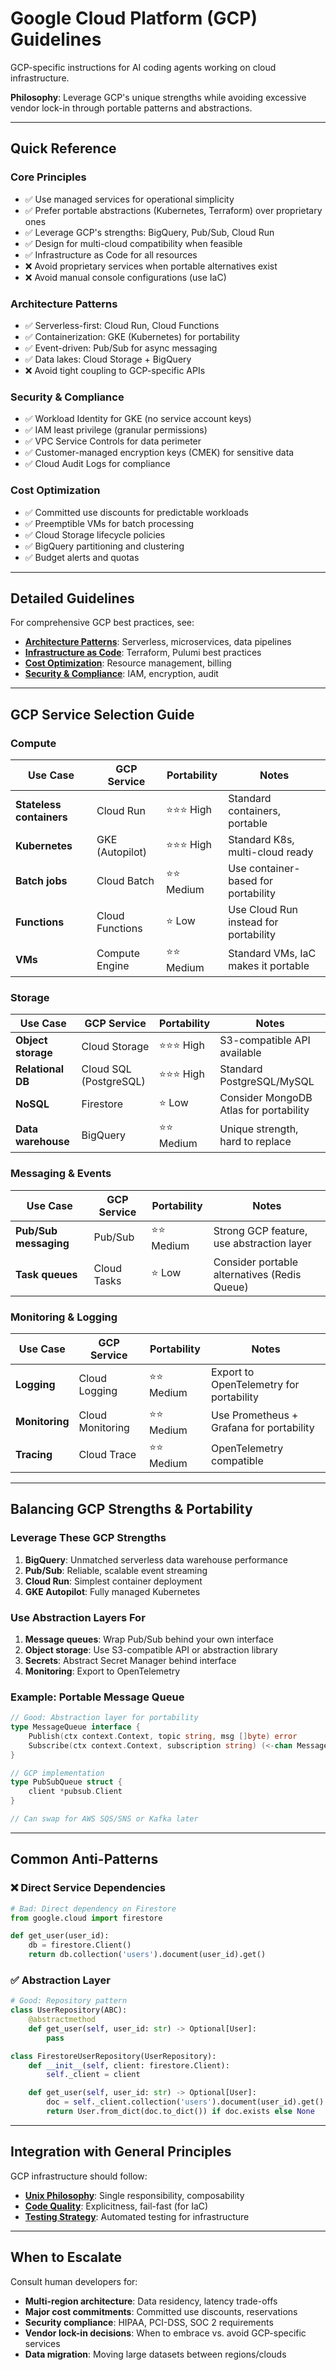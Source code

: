 # Google Cloud Platform (GCP) Guidelines

GCP-specific instructions for AI coding agents working on cloud infrastructure.

**Philosophy**: Leverage GCP's unique strengths while avoiding excessive vendor lock-in through portable patterns and abstractions.

---

## Quick Reference

### Core Principles
- ✅ Use managed services for operational simplicity
- ✅ Prefer portable abstractions (Kubernetes, Terraform) over proprietary ones
- ✅ Leverage GCP's strengths: BigQuery, Pub/Sub, Cloud Run
- ✅ Design for multi-cloud compatibility when feasible
- ✅ Infrastructure as Code for all resources
- ❌ Avoid proprietary services when portable alternatives exist
- ❌ Avoid manual console configurations (use IaC)

### Architecture Patterns
- ✅ Serverless-first: Cloud Run, Cloud Functions
- ✅ Containerization: GKE (Kubernetes) for portability
- ✅ Event-driven: Pub/Sub for async messaging
- ✅ Data lakes: Cloud Storage + BigQuery
- ❌ Avoid tight coupling to GCP-specific APIs

### Security & Compliance
- ✅ Workload Identity for GKE (no service account keys)
- ✅ IAM least privilege (granular permissions)
- ✅ VPC Service Controls for data perimeter
- ✅ Customer-managed encryption keys (CMEK) for sensitive data
- ✅ Cloud Audit Logs for compliance

### Cost Optimization
- ✅ Committed use discounts for predictable workloads
- ✅ Preemptible VMs for batch processing
- ✅ Cloud Storage lifecycle policies
- ✅ BigQuery partitioning and clustering
- ✅ Budget alerts and quotas

---

## Detailed Guidelines

For comprehensive GCP best practices, see:
- **[Architecture Patterns](./architecture.md)**: Serverless, microservices, data pipelines
- **[Infrastructure as Code](./iac.md)**: Terraform, Pulumi best practices
- **[Cost Optimization](./cost-optimization.md)**: Resource management, billing
- **[Security & Compliance](./security.md)**: IAM, encryption, audit

---

## GCP Service Selection Guide

### Compute
| Use Case | GCP Service | Portability | Notes |
|----------|-------------|-------------|-------|
| **Stateless containers** | Cloud Run | ⭐⭐⭐ High | Standard containers, portable |
| **Kubernetes** | GKE (Autopilot) | ⭐⭐⭐ High | Standard K8s, multi-cloud ready |
| **Batch jobs** | Cloud Batch | ⭐⭐ Medium | Use container-based for portability |
| **Functions** | Cloud Functions | ⭐ Low | Use Cloud Run instead for portability |
| **VMs** | Compute Engine | ⭐⭐ Medium | Standard VMs, IaC makes it portable |

### Storage
| Use Case | GCP Service | Portability | Notes |
|----------|-------------|-------------|-------|
| **Object storage** | Cloud Storage | ⭐⭐⭐ High | S3-compatible API available |
| **Relational DB** | Cloud SQL (PostgreSQL) | ⭐⭐⭐ High | Standard PostgreSQL/MySQL |
| **NoSQL** | Firestore | ⭐ Low | Consider MongoDB Atlas for portability |
| **Data warehouse** | BigQuery | ⭐⭐ Medium | Unique strength, hard to replace |

### Messaging & Events
| Use Case | GCP Service | Portability | Notes |
|----------|-------------|-------------|-------|
| **Pub/Sub messaging** | Pub/Sub | ⭐⭐ Medium | Strong GCP feature, use abstraction layer |
| **Task queues** | Cloud Tasks | ⭐ Low | Consider portable alternatives (Redis Queue) |

### Monitoring & Logging
| Use Case | GCP Service | Portability | Notes |
|----------|-------------|-------------|-------|
| **Logging** | Cloud Logging | ⭐⭐ Medium | Export to OpenTelemetry for portability |
| **Monitoring** | Cloud Monitoring | ⭐⭐ Medium | Use Prometheus + Grafana for portability |
| **Tracing** | Cloud Trace | ⭐⭐ Medium | OpenTelemetry compatible |

---

## Balancing GCP Strengths & Portability

### Leverage These GCP Strengths
1. **BigQuery**: Unmatched serverless data warehouse performance
2. **Pub/Sub**: Reliable, scalable event streaming
3. **Cloud Run**: Simplest container deployment
4. **GKE Autopilot**: Fully managed Kubernetes

### Use Abstraction Layers For
1. **Message queues**: Wrap Pub/Sub behind your own interface
2. **Object storage**: Use S3-compatible API or abstraction library
3. **Secrets**: Abstract Secret Manager behind interface
4. **Monitoring**: Export to OpenTelemetry

### Example: Portable Message Queue
```go
// Good: Abstraction layer for portability
type MessageQueue interface {
    Publish(ctx context.Context, topic string, msg []byte) error
    Subscribe(ctx context.Context, subscription string) (<-chan Message, error)
}

// GCP implementation
type PubSubQueue struct {
    client *pubsub.Client
}

// Can swap for AWS SQS/SNS or Kafka later
```

---

## Common Anti-Patterns

### ❌ Direct Service Dependencies
```python
# Bad: Direct dependency on Firestore
from google.cloud import firestore

def get_user(user_id):
    db = firestore.Client()
    return db.collection('users').document(user_id).get()
```

### ✅ Abstraction Layer
```python
# Good: Repository pattern
class UserRepository(ABC):
    @abstractmethod
    def get_user(self, user_id: str) -> Optional[User]:
        pass

class FirestoreUserRepository(UserRepository):
    def __init__(self, client: firestore.Client):
        self._client = client

    def get_user(self, user_id: str) -> Optional[User]:
        doc = self._client.collection('users').document(user_id).get()
        return User.from_dict(doc.to_dict()) if doc.exists else None
```

---

## Integration with General Principles

GCP infrastructure should follow:
- **[Unix Philosophy](../../../design/practices/unix-philosophy.md)**: Single responsibility, composability
- **[Code Quality](../../general/code-quality.md)**: Explicitness, fail-fast (for IaC)
- **[Testing Strategy](../../../../testing/strategy.md)**: Automated testing for infrastructure

---

## When to Escalate

Consult human developers for:
- **Multi-region architecture**: Data residency, latency trade-offs
- **Major cost commitments**: Committed use discounts, reservations
- **Security compliance**: HIPAA, PCI-DSS, SOC 2 requirements
- **Vendor lock-in decisions**: When to embrace vs. avoid GCP-specific services
- **Data migration**: Moving large datasets between regions/clouds

